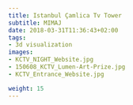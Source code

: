 ```yaml
---
title: Istanbul Çamlica Tv Tower
subtitle: MIMAJ
date: 2018-03-31T11:36:43+02:00
tags:
- 3d visualization
images:
- KCTV_NIGHT_Website.jpg
- 150608_KCTV_Lumen-Art-Prize.jpg
- KCTV_Entrance_Website.jpg

weight: 15
---
```



